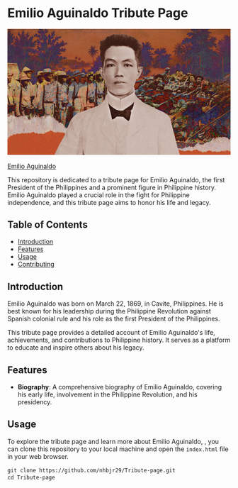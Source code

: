 # Emilio Aguinaldo Tribute Page

![Emilio Aguinaldo](/images/images1.jpg)

[Emilio Aguinaldo](https://www.google.com/url?sa=i&url=https%3A%2F%2Fwww.esquiremag.ph%2Flong-reads%2Ffeatures%2Fphilippine-american-war-emilio-aguinaldo-a2212-20210427-lfrm&psig=AOvVaw2ZtOPH_vbd64x01wA4Mv_n&ust=1696077268419000&source=images&cd=vfe&opi=89978449&ved=0CBEQjRxqFwoTCIDH0bfqz4EDFQAAAAAdAAAAABAE*)

This repository is dedicated to a tribute page for Emilio Aguinaldo, the first President of the Philippines and a prominent figure in Philippine history. Emilio Aguinaldo played a crucial role in the fight for Philippine independence, and this tribute page aims to honor his life and legacy.

## Table of Contents

- [Introduction](#introduction)
- [Features](#features)
- [Usage](#usage)
- [Contributing](#contributing)

## Introduction

Emilio Aguinaldo was born on March 22, 1869, in Cavite, Philippines. He is best known for his leadership during the Philippine Revolution against Spanish colonial rule and his role as the first President of the Philippines.

This tribute page provides a detailed account of Emilio Aguinaldo's life, achievements, and contributions to Philippine history. It serves as a platform to educate and inspire others about his legacy.

## Features

- **Biography**: A comprehensive biography of Emilio Aguinaldo, covering his early life, involvement in the Philippine Revolution, and his presidency.


## Usage

To explore the tribute page and learn more about Emilio Aguinaldo, , you can clone this repository to your local machine and open the `index.html` file in your web browser.

```shell
git clone https://github.com/nhbjr29/Tribute-page.git
cd Tribute-page

